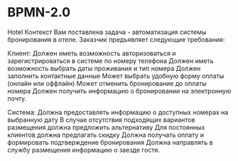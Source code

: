 # BPMN-2.0
Hotel
Контекст
Вам поставлена задача - автоматизация системы бронирования в отеле. Заказчик предъявляет следующие требования:

Клиент:
Должен иметь возможность авторизоваться и зарегистрироваться в системе по номеру телефона
Должен иметь возможность выбрать даты проживания и тип номера
Должен заполнить контактные данные
Может выбрать удобную форму оплаты (онлайн или оффлайн)
Может отменить бронирование до оплаты номера
Должен получить информацию о бронировании на электронную почту.

 Система:
Должна предоставлять информацию о доступных номерах на выбранную дату
В случае отсутствия подходящих вариантов размещения должна предложить альтернативу
Для постоянных клиентов должна предлагать скидку
Должна получать оплату и формировать подтверждение бронирования
Должна направлять в службу размещения информацию о заезде гостя.
 
